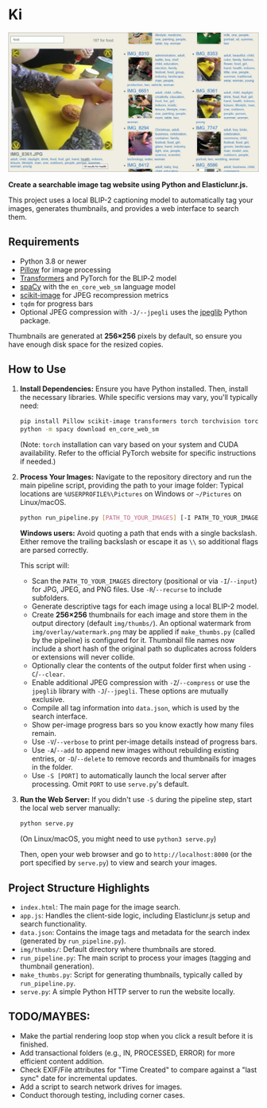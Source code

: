 # Ki

![SCREENSHOT](https://raw.githubusercontent.com/twobob/Ki/master/2ColumnScreenshot.JPG "Screenshot of example implementation")

__Create a searchable image tag website using Python and Elasticlunr.js.__

This project uses a local BLIP-2 captioning model to automatically tag your images, generates thumbnails, and provides a web interface to search them.

## Requirements

- Python 3.8 or newer
- [Pillow](https://pypi.org/project/Pillow/) for image processing
- [Transformers](https://pypi.org/project/transformers/) and PyTorch for the BLIP‑2 model
- [spaCy](https://spacy.io/) with the `en_core_web_sm` language model
- [scikit-image](https://scikit-image.org/) for JPEG recompression metrics
- `tqdm` for progress bars
- Optional JPEG compression with `-J/--jpegli` uses the
  [jpeglib](https://pypi.org/project/jpeglib/) Python package.

Thumbnails are generated at **256×256** pixels by default, so ensure you have enough disk space for the resized copies.

## How to Use

1.  **Install Dependencies:**
    Ensure you have Python installed. Then, install the necessary libraries. While specific versions may vary, you'll typically need:
    ```bash
    pip install Pillow scikit-image transformers torch torchvision torchaudio spacy tqdm jpeglib
    python -m spacy download en_core_web_sm 
    ```
    (Note: `torch` installation can vary based on your system and CUDA availability. Refer to the official PyTorch website for specific instructions if needed.)

2.  **Process Your Images:**
    Navigate to the repository directory and run the main pipeline script, providing the path to your image folder:
    Typical locations are `%USERPROFILE%\Pictures` on Windows or `~/Pictures` on Linux/macOS.
    ```bash
    python run_pipeline.py [PATH_TO_YOUR_IMAGES] [-I PATH_TO_YOUR_IMAGES] [-O OUTPUT_DIR] [-R | --recurse] [-C | --clear] [-Z | --compress] [-J | --jpegli] [-A | --add] [-D | --delete] [-V | --verbose] [-S [PORT]]
    ```
    **Windows users:** Avoid quoting a path that ends with a single backslash. Either remove the trailing backslash or escape it as `\\` so additional flags are parsed correctly.

    This script will:
    *   Scan the `PATH_TO_YOUR_IMAGES` directory (positional or via `-I`/`--input`) for JPG, JPEG, and PNG files. Use `-R`/`--recurse` to include subfolders.
    *   Generate descriptive tags for each image using a local BLIP-2 model.
    *   Create **256×256** thumbnails for each image and store them in the output directory (default `img/thumbs/`). An optional watermark from `img/overlay/watermark.png` may be applied if `make_thumbs.py` (called by the pipeline) is configured for it. Thumbnail file names now include a short hash of the original path so duplicates across folders or extensions will never collide.
    *   Optionally clear the contents of the output folder first when using `-C`/`--clear`.
    *   Enable additional JPEG compression with `-Z`/`--compress` or use the `jpeglib` library with `-J`/`--jpegli`. These options are mutually exclusive.
    *   Compile all tag information into `data.json`, which is used by the search interface.
    *   Show per-image progress bars so you know exactly how many files remain.
    *   Use `-V`/`--verbose` to print per-image details instead of progress bars.
    *   Use `-A`/`--add` to append new images without rebuilding existing entries, or `-D`/`--delete` to remove records and thumbnails for images in the folder.
    *   Use `-S [PORT]` to automatically launch the local server after processing. Omit `PORT` to use `serve.py`'s default.

3.  **Run the Web Server:**
    If you didn't use `-S` during the pipeline step, start the local web server manually:
    ```bash
    python serve.py
    ```
    (On Linux/macOS, you might need to use `python3 serve.py`)

    Then, open your web browser and go to `http://localhost:8000` (or the port specified by `serve.py`) to view and search your images.

## Project Structure Highlights
-   `index.html`: The main page for the image search.
-   `app.js`: Handles the client-side logic, including Elasticlunr.js setup and search functionality.
-   `data.json`: Contains the image tags and metadata for the search index (generated by `run_pipeline.py`).
-   `img/thumbs/`: Default directory where thumbnails are stored.
-   `run_pipeline.py`: The main script to process your images (tagging and thumbnail generation).
-   `make_thumbs.py`: Script for generating thumbnails, typically called by `run_pipeline.py`.
-   `serve.py`: A simple Python HTTP server to run the website locally.

## TODO/MAYBES:
*   Make the partial rendering loop stop when you click a result before it is finished.
*   Add transactional folders (e.g., IN, PROCESSED, ERROR) for more efficient content addition.
*   Check EXIF/File attributes for "Time Created" to compare against a "last sync" date for incremental updates.
*   Add a script to search network drives for images.
*   Conduct thorough testing, including corner cases.

